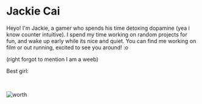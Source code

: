 # Jackie Cai
Heyo! I'm Jackie, a gamer who spends his time detoxing dopamine (yea i know counter intuitive). I spend my time working on random projects for fun, and wake up early while its nice and quiet. You can find me working on film or out running, excited to see you around! :o


(right forgot to mention I am a weeb)

Best girl:

<br>

![worth](https://user-images.githubusercontent.com/84027910/153732602-7871c1a2-5067-488e-8c83-d37569b25132.jpg)





<!--
**Poopskie/Poopskie** is a ✨ _special_ ✨ repository because its `README.md` (this file) appears on your GitHub profile.

Here are some ideas to get you started:

- 🔭 I’m currently working on ...
- 🌱 I’m currently learning ...
- 👯 I’m looking to collaborate on ...
- 🤔 I’m looking for help with ...
- 💬 Ask me about ...
- 📫 How to reach me: ...
- 😄 Pronouns: ...
- ⚡ Fun fact: ...
-->
